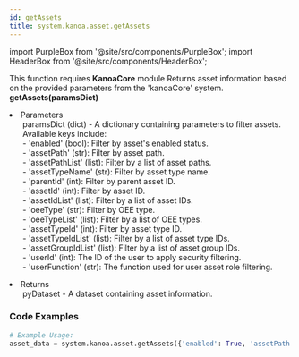 ```yaml
---
id: getAssets
title: system.kanoa.asset.getAssets
---
```


import PurpleBox from '@site/src/components/PurpleBox';
import HeaderBox from '@site/src/components/HeaderBox';

<PurpleBox>This function requires <b>KanoaCore</b> module</PurpleBox>
<HeaderBox header="Description">Returns asset information based on the provided parameters from the 'kanoaCore' system.</HeaderBox>
<HeaderBox header="Syntax">
    <b>getAssets(paramsDict)</b>
    <li> Parameters <br />
        <ul>paramsDict (dict) - A dictionary containing parameters to filter assets. Available keys include:<br />
            - 'enabled' (bool): Filter by asset's enabled status.<br />
            - 'assetPath' (str): Filter by asset path.<br />
            - 'assetPathList' (list): Filter by a list of asset paths.<br />
            - 'assetTypeName' (str): Filter by asset type name.<br />
            - 'parentId' (int): Filter by parent asset ID.<br />
            - 'assetId' (int): Filter by asset ID.<br />
            - 'assetIdList' (list): Filter by a list of asset IDs.<br />
            - 'oeeType' (str): Filter by OEE type.<br />
            - 'oeeTypeList' (list): Filter by a list of OEE types.<br />
            - 'assetTypeId' (int): Filter by asset type ID.<br />
            - 'assetTypeIdList' (list): Filter by a list of asset type IDs.<br />
            - 'assetGroupIdList' (list): Filter by a list of asset group IDs.<br />
            - 'userId' (int): The ID of the user to apply security filtering.<br />
            - 'userFunction' (str): The function used for user asset role filtering.<br />
        </ul>
    </li>
    <li> Returns <br />
        <ul>pyDataset - A dataset containing asset information.</ul>
    </li>
</HeaderBox>

### Code Examples

```python
# Example Usage:
asset_data = system.kanoa.asset.getAssets({'enabled': True, 'assetPath': 'Kanoa Industries%', 'assetId': 1})



